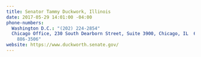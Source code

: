 ```yaml
---
title: Senator Tammy Duckwork, Illinois
date: 2017-05-29 14:01:00 -04:00
phone-numbers:
  Washington D.C.: "(202) 224-2854"
  Chicago Office, 230 South Dearborn Street, Suite 3900, Chicago, IL  60604: " (312)
    886-3506"
website: https://www.duckworth.senate.gov/
---
```


